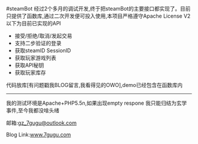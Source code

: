 #steamBot
经过2个多月的调试开发,终于把steamBot的主要接口都实现了。目前只提供了函数库,通过二次开发便可投入使用,本项目严格遵守Apache License V2
以下为目前已实现的API


- 接受/拒绝/取消/发起交易
- 支持二步验证的登录
- 获取steamID SessionID
- 获取玩家游戏列表
- 获取API秘钥
- 获取玩家库存

代码放库[有问题戳我BLOG留言,我看得见的OWO],demo已经包含在函数库内
<hr>
我的测试环境是Apache+PHP5.5n,如果出现empty respone 我只能归结为玄学事件,至今我都没啥头绪

邮箱:gz_7gugu@outlook.com

Blog Link:www.7gugu.com